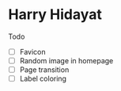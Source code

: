 # Harry Hidayat

Todo

- [ ] Favicon
- [ ] Random image in homepage
- [ ] Page transition
- [ ] Label coloring
